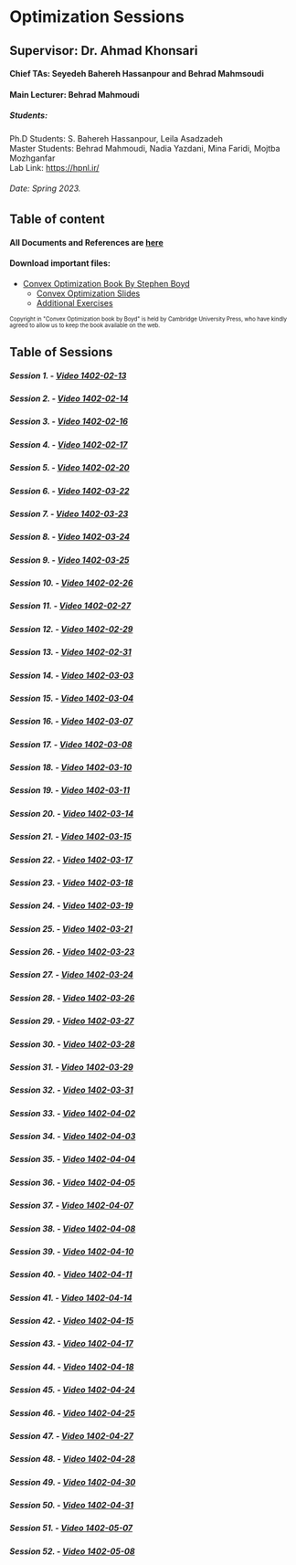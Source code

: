 # Optimization Sessions
## Supervisor: Dr. Ahmad Khonsari 
#### Chief TAs: Seyedeh Bahereh Hassanpour and Behrad Mahmsoudi
#### Main Lecturer: Behrad Mahmoudi
##### Students:
Ph.D Students: S. Bahereh Hassanpour, Leila Asadzadeh </br>
Master Students: Behrad Mahmoudi, Nadia Yazdani, Mina Faridi, Mojtba Mozhganfar </br>
Lab Link: https://hpnl.ir/
###### Date: Spring 2023.

## Table of content
#### All Documents and References are [here](https://github.com/hpnl/Optimization/tree/main/References_n_Files)

#### Download important files:
* [Convex Optimization Book By Stephen Boyd](https://web.stanford.edu/~boyd/cvxbook/bv_cvxbook.pdf)
  * [Convex Optimization Slides](https://web.stanford.edu/~boyd/cvxbook/bv_cvxslides.pdf)
  * [Additional Exercises](https://github.com/cvxgrp/cvxbook_additional_exercises)
<p><sub><sup>Copyright in "Convex Optimization book by Boyd" is held by Cambridge University Press, who have kindly agreed to allow us to keep the book available on the web.</sub></sup></p>


## Table of Sessions
##### Session 1. - [Video 1402-02-13](https://drive.google.com/drive/folders/1KTBXXi_l4TDVKLc2X91fRVk_N6GPCh9H?usp=drive_link)
##### Session 2. - [Video 1402-02-14](https://drive.google.com/drive/folders/14mqkQg76aKPunhPiB11wgIL-CmeCiK6K?usp=drive_link)
##### Session 3. - [Video 1402-02-16](https://drive.google.com/drive/folders/14LZQH43M45nohHYG0KQj0sXrcwD9ykUQ?usp=drive_link)
##### Session 4. - [Video 1402-02-17](https://drive.google.com/drive/folders/1DVuUqMoyNIwgMC8qzg3g_AyX7brBw4LP?usp=drive_link)
##### Session 5. - [Video 1402-02-20](https://drive.google.com/drive/folders/1TxrUxm7RAscoV8BQZqH5pUc5vx0l92ok?usp=drive_link)
##### Session 6. - [Video 1402-03-22](https://drive.google.com/drive/folders/19pxLHhSaoooJ8qYT2SL6m851hH-22HFB?usp=drive_link)
##### Session 7. - [Video 1402-03-23](https://choosealicense.com/licenses/mit/)
##### Session 8. - [Video 1402-03-24](https://choosealicense.com/licenses/mit/)
##### Session 9. - [Video 1402-03-25](https://choosealicense.com/licenses/mit/)

##### Session 10. - [Video 1402-02-26](https://choosealicense.com/licenses/mit/)
##### Session 11. - [Video 1402-02-27](https://choosealicense.com/licenses/mit/)
##### Session 12. - [Video 1402-02-29](https://choosealicense.com/licenses/mit/)
##### Session 13. - [Video 1402-02-31](https://choosealicense.com/licenses/mit/)
##### Session 14. - [Video 1402-03-03](https://choosealicense.com/licenses/mit/)
##### Session 15. - [Video 1402-03-04](https://choosealicense.com/licenses/mit/)
##### Session 16. - [Video 1402-03-07](https://choosealicense.com/licenses/mit/)
##### Session 17. - [Video 1402-03-08](https://choosealicense.com/licenses/mit/)
##### Session 18. - [Video 1402-03-10](https://choosealicense.com/licenses/mit/)
##### Session 19. - [Video 1402-03-11](https://choosealicense.com/licenses/mit/)
##### Session 20. - [Video 1402-03-14](https://choosealicense.com/licenses/mit/)

##### Session 21. - [Video 1402-03-15](https://choosealicense.com/licenses/mit/)
##### Session 22. - [Video 1402-03-17](https://choosealicense.com/licenses/mit/)
##### Session 23. - [Video 1402-03-18](https://choosealicense.com/licenses/mit/)
##### Session 24. - [Video 1402-03-19](https://choosealicense.com/licenses/mit/)
##### Session 25. - [Video 1402-03-21](https://choosealicense.com/licenses/mit/)
##### Session 26. - [Video 1402-03-23](https://choosealicense.com/licenses/mit/)
##### Session 27. - [Video 1402-03-24](https://choosealicense.com/licenses/mit/)
##### Session 28. - [Video 1402-03-26](https://choosealicense.com/licenses/mit/)
##### Session 29. - [Video 1402-03-27](https://choosealicense.com/licenses/mit/)
##### Session 30. - [Video 1402-03-28](https://choosealicense.com/licenses/mit/)
##### Session 31. - [Video 1402-03-29](https://choosealicense.com/licenses/mit/)
##### Session 32. - [Video 1402-03-31](https://choosealicense.com/licenses/mit/)
##### Session 33. - [Video 1402-04-02](https://choosealicense.com/licenses/mit/)
##### Session 34. - [Video 1402-04-03](https://choosealicense.com/licenses/mit/)
##### Session 35. - [Video 1402-04-04](https://choosealicense.com/licenses/mit/)
##### Session 36. - [Video 1402-04-05](https://choosealicense.com/licenses/mit/)
##### Session 37. - [Video 1402-04-07](https://choosealicense.com/licenses/mit/)
##### Session 38. - [Video 1402-04-08](https://choosealicense.com/licenses/mit/)
##### Session 39. - [Video 1402-04-10](https://choosealicense.com/licenses/mit/)
##### Session 40. - [Video 1402-04-11](https://choosealicense.com/licenses/mit/)

##### Session 41. - [Video 1402-04-14](https://choosealicense.com/licenses/mit/)
##### Session 42. - [Video 1402-04-15](https://choosealicense.com/licenses/mit/)
##### Session 43. - [Video 1402-04-17](https://choosealicense.com/licenses/mit/)
##### Session 44. - [Video 1402-04-18](https://choosealicense.com/licenses/mit/)
##### Session 45. - [Video 1402-04-24](https://choosealicense.com/licenses/mit/)
##### Session 46. - [Video 1402-04-25](https://choosealicense.com/licenses/mit/)
##### Session 47. - [Video 1402-04-27](https://choosealicense.com/licenses/mit/)
##### Session 48. - [Video 1402-04-28](https://choosealicense.com/licenses/mit/)
##### Session 49. - [Video 1402-04-30](https://choosealicense.com/licenses/mit/)
##### Session 50. - [Video 1402-04-31](https://choosealicense.com/licenses/mit/)


##### Session 51. - [Video 1402-05-07](https://choosealicense.com/licenses/mit/)
##### Session 52. - [Video 1402-05-08](https://choosealicense.com/licenses/mit/)
